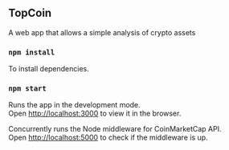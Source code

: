 ## TopCoin

A web app that allows a simple analysis of crypto assets

### `npm install`

To install dependencies.

### `npm start`

Runs the app in the development mode.<br />
Open [http://localhost:3000](http://localhost:3000) to view it in the browser.

Concurrently runs the Node middleware for CoinMarketCap API. </br>
Open [http://localhost:5000](http://localhost:5000) to check if the middleware is up. 

